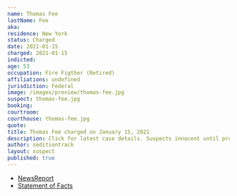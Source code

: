 ```yaml
---
name: Thomas Fee
lastName: Fee
aka:
residence: New York
status: Charged
date: 2021-01-15
charged: 2021-01-15
indicted:
age: 53
occupation: Fire Figther (Retired)
affiliations: undefined
jurisdiction: Federal
image: /images/preview/thomas-fee.jpg
suspect: thomas-fee.jpg
booking:
courtroom:
courthouse: thomas-fee.jpg
quote:
title: Thomas Fee charged on January 15, 2021
description: Click for latest case details. Suspects innocent until proven guilty.
author: seditiontrack
layout: suspect
published: true
---
```

- [NewsReport](https://nypost.com/2021/01/23/retired-fdny-member-arrested-for-role-in-capitol-riot/)
- [Statement of Facts](https://extremism.gwu.edu/sites/g/files/zaxdzs2191/f/Thomas%20Fee%20Statement%20of%20Facts.pdf)
